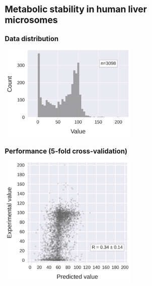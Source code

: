 # Metabolic stability in human liver microsomes


## Data distribution

<div align="left">
    <img src="./data_distribution.png" width="400">
</div>


## Performance (5-fold cross-validation)

<div align="left">
    <img src="./scatter.png" width="400">
</div>
